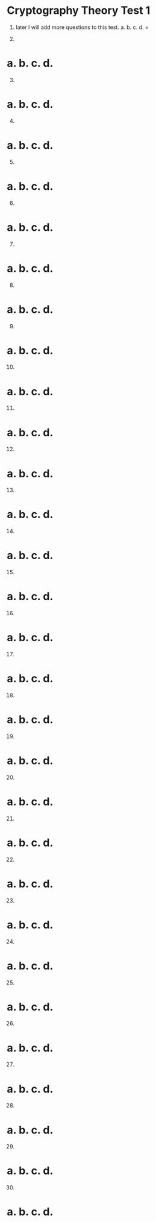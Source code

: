 # Cryptography Theory Test 1 

1. later I will add more questions to this test.
a.
b.
c.
d.
= 

2. 
a.
b.
c.
d.
= 

3. 
a.
b.
c.
d.
= 

4. 
a.
b.
c.
d.
= 

5. 
a.
b.
c. 
d. 
= 

6.  
a.
b.
c.
d.
= 

7.  
a.
b.
c.
d.
= 

8. 
a.
b.
c.
d.
=   

9. 
a.
b.
c.
d.
=   

10. 
a.
b.
c.
d.
= 

11. 
a.
b.
c.
d.
= 
 
12. 
a.
b.
c.
d.
= 
 
13. 
a.
b.
c.
d.
= 

14. 
a.
b.
c.
d.
= 
  
15. 
a.
b.
c.
d.
=   

16. 
a.
b.
c.
d.
=   

17. 
a.
b.
c.
d.
= 
  
18. 
a.
b.
c.
d.
= 

19. 
a.
b.
c.
d.
= 

20. 
a.
b.
c.
d.
=   

21. 
a.
b.
c.
d.
=   
 
22. 
a.
b.
c.
d.
=   

23. 
a.
b.
c.
d.
=  

24. 
a.
b.
c.
d.
=   

25. 
a.
b.
c.
d.
=   

26. 
a.
b.
c.
d.
=   

27. 
a.
b.
c.
d.
=   

28. 
a.
b.
c.
d.
=  

29. 
a.
b.
c.
d.
=   
 
30. 
a.
b.
c.
d.
=  